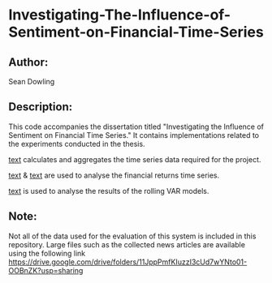 # Investigating-The-Influence-of-Sentiment-on-Financial-Time-Series

## Author:
Sean Dowling

## Description:
This code accompanies the dissertation titled "Investigating the Influence of Sentiment on Financial Time Series." 
It contains implementations related to the experiments conducted in the thesis.

[text](Compile_Data.py) calculates and aggregates the time series data required for the project.

[text](Get_Returns_Distribution.py) & [text](Get_Returns_Summary_Stats.py) are used to analyse the financial returns time series.

[text](Plot_Rolling_VAR_Results.py) is used to analyse the results of the rolling VAR models.

## Note:
Not all of the data used for the evaluation of this system is included in this repository. 
Large files such as the collected news articles are available using the following link
https://drive.google.com/drive/folders/11JppPmfKIuzzI3cUd7wYNto01-OOBnZK?usp=sharing 

